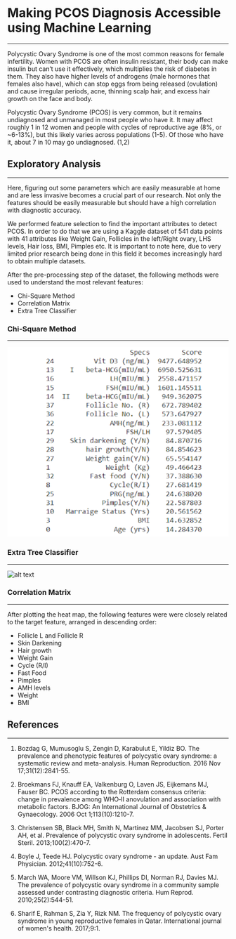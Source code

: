 # Making PCOS Diagnosis Accessible using Machine Learning
--------------------------------------------

Polycystic Ovary Syndrome is one of the most common reasons for female infertility. Women with PCOS are often insulin resistant, their body can make insulin but can’t use it effectively, which multiplies the risk of diabetes in them. They also have higher levels of androgens (male hormones that females also have), which can stop eggs from being released (ovulation) and cause irregular periods, acne, thinning scalp hair, and excess hair growth on the face and body.  
  
Polycystic Ovary Syndrome (PCOS) is very common, but it remains undiagnosed and unmanaged in most people who have it. It may affect roughly 1 in 12 women and people with cycles of reproductive age (8%, or ~6-13%), but this likely varies across populations (1-5). Of those who have it, about 7 in 10 may go undiagnosed. (1,2)
  
## Exploratory Analysis 
----------------------------------------------
  
Here, figuring out some parameters which are easily measurable at home and are less invasive becomes a crucial part of our research. Not only the features should be easily measurable but should have a high correlation with diagnostic accuracy.
  
We performed feature selection to find the important attributes to detect PCOS. In order to do that we are using a Kaggle dataset of 541 data points with 41 attributes like Weight Gain, Follicles in the left/Right ovary, LHS levels, Hair loss, BMI, Pimples etc. It is important to note here, due to very limited prior research being done in this field it becomes increasingly hard to obtain multiple datasets.  
  
After the pre-processing step of the dataset, the following methods were used to understand the most relevant features:

* Chi-Square Method  
* Correlation Matrix  
* Extra Tree Classifier  

### Chi-Square Method
-------------------------

![alt text](https://github.com/akankshatanwar1701/Making-PCOS-Diagnosis-Accessible-using-Machine-Learning/blob/main/src/Screenshot%20(460).png "Top 10 Features using Chi-Square Method")

### Extra Tree Classifier
-------------------------
![alt text]( "")

### Correlation Matrix
-------------------------

After plotting the heat map, the following features were were closely related to the target feature, arranged in descending order:

* Follicle L and Follicle R
* Skin Darkening
* Hair growth
* Weight Gain
* Cycle (R/I)
* Fast Food 
* Pimples
* AMH levels
* Weight
* BMI 

## References  
----------------------------
  
1. Bozdag G, Mumusoglu S, Zengin D, Karabulut E, Yildiz BO. The prevalence and phenotypic features of polycystic ovary syndrome: a systematic review and meta-analysis. Human Reproduction. 2016 Nov 17;31(12):2841-55.

2. Broekmans FJ, Knauff EA, Valkenburg O, Laven JS, Eijkemans MJ, Fauser BC. PCOS according to the Rotterdam consensus criteria: change in prevalence among WHO‐II anovulation and association with metabolic factors. BJOG: An International Journal of Obstetrics & Gynaecology. 2006 Oct 1;113(10):1210-7.

3. Christensen SB, Black MH, Smith N, Martinez MM, Jacobsen SJ, Porter AH, et al. Prevalence of polycystic ovary syndrome in adolescents. Fertil Steril. 2013;100(2):470-7.

4. Boyle J, Teede HJ. Polycystic ovary syndrome - an update. Aust Fam Physician. 2012;41(10):752-6.

5. March WA, Moore VM, Willson KJ, Phillips DI, Norman RJ, Davies MJ. The prevalence of polycystic ovary syndrome in a community sample assessed under contrasting diagnostic criteria. Hum Reprod. 2010;25(2):544-51.

6. Sharif E, Rahman S, Zia Y, Rizk NM. The frequency of polycystic ovary syndrome in young reproductive females in Qatar. International journal of women's health. 2017;9:1.


